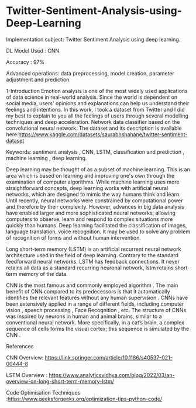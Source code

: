 # Twitter-Sentiment-Analysis-using-Deep-Learning
Implementation subject: Twitter Sentiment Analysis using deep learning.

DL Model Used : CNN

Accuracy : 97%

Advanced operations: data preprocessing, model creation, parameter adjustment and prediction.

1-Introduction
Emotion analysis is one of the most widely used applications of data science in real-world analysis. Since the world is dependent on social media, users' opinions and explanations can help us understand their feelings and intentions.
In this work, I took a dataset from Twitter and I did my best to explain to you all the feelings of users through several modelling techniques and deep acceleration.
Network data classifier based on the convolutional neural network.
The dataset  and  its description is available here:https://www.kaggle.com/datasets/saurabhshahane/twitter-sentiment-dataset

Keywords: sentiment analysis , CNN, LSTM, classification and prediction , machine learning , deep learning.

Deep learning may be thought of as a subset of machine learning. This is an area which is based on learning and improving one's own through the examination of computer algorithms. While machine learning uses more straightforward concepts, deep learning works with artificial neural networks, which are designed to mimic the way humans think and learn. Until recently, neural networks were constrained by computational power and therefore by their complexity. However, advances in big data analysis have enabled larger and more sophisticated neural networks, allowing computers to observe, learn and respond to complex situations more quickly than humans. Deep learning facilitated the classification of images, language translation, voice recognition. It may be used to solve any problem of recognition of forms and without human intervention.

Long short-term memory (LSTM) is an artificial recurrent neural network architecture used in the field of deep learning. Contrary to the standard feedforward neural networks, LSTM has feedback connections. It never retains all data as a standard recurring neuronal network, lstm retains short-term memory of the data.

CNN  is the most famous and commonly employed algorithm . The main benefit of CNN compared to its predecessors is that it automatically identifies the relevant features without any human supervision . CNNs have been extensively applied in a range of different fields, including computer vision , speech processing , Face Recognition , etc. The structure of CNNs was inspired by neurons in human and animal brains, similar to a conventional neural network. More specifically, in a cat’s brain, a complex sequence of cells forms the visual cortex; this sequence is simulated by the CNN . 



References 

CNN Overview: https://link.springer.com/article/10.1186/s40537-021-00444-8

LSTM Overview : https://www.analyticsvidhya.com/blog/2022/03/an-overview-on-long-short-term-memory-lstm/

Code Optimisation Techniques :https://www.geeksforgeeks.org/optimization-tips-python-code/




